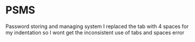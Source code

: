 # PSMS
Password storing and managing system
I replaced the tab with 4 spaces for my indentation so I wont get the inconsistent use of tabs and spaces error
